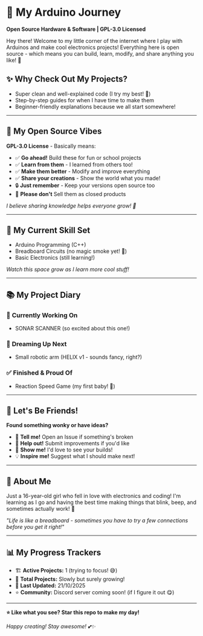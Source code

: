 # 🌸 My Arduino Journey

**Open Source Hardware & Software | GPL-3.0 Licensed**

Hey there! Welcome to my little corner of the internet where I play with Arduinos and make cool electronics projects! Everything here is open source - which means you can build, learn, modify, and share anything you like! 💖

## ✨ Why Check Out My Projects?

- Super clean and well-explained code (I try my best! 🥹)
- Step-by-step guides for when I have time to make them
- Beginner-friendly explanations because we all start somewhere!

---

## 🌈 My Open Source Vibes

**GPL-3.0 License** - Basically means:
- ✅ **Go ahead!** Build these for fun or school projects
- ✅ **Learn from them** - I learned from others too!
- ✅ **Make them better** - Modify and improve everything
- ✅ **Share your creations** - Show the world what you made!
- 🔒 **Just remember** - Keep your versions open source too
- 🚫 **Please don't** Sell them as closed products

*I believe sharing knowledge helps everyone grow! 🌟*

---

## 🎀 My Current Skill Set
- Arduino Programming (C++)
- Breadboard Circuits (no magic smoke yet! 🤞)
- Basic Electronics (still learning!)

*Watch this space grow as I learn more cool stuff!*

---

## 📚 My Project Diary

### 💖 **Currently Working On**
- SONAR SCANNER (so excited about this one!)

### 💭 **Dreaming Up Next**
- Small robotic arm (HELIX v1 - sounds fancy, right?)

### ✅ **Finished & Proud Of**
- Reaction Speed Game (my first baby! 🥰)

---

## 🎪 Let's Be Friends!

**Found something wonky or have ideas?**
- 📝 **Tell me!** Open an Issue if something's broken
- 🔄 **Help out!** Submit improvements if you'd like
- 📸 **Show me!** I'd love to see your builds!
- 💡 **Inspire me!** Suggest what I should make next!

---

## 👋 About Me

Just a 16-year-old girl who fell in love with electronics and coding! I'm learning as I go and having the best time making things that blink, beep, and sometimes actually work! 🤣

*"Life is like a breadboard - sometimes you have to try a few connections before you get it right!"*

---

## 📊 My Progress Trackers

- 🏗️ **Active Projects:** 1 (trying to focus! 😅)
- 📁 **Total Projects:** Slowly but surely growing!
- 🔄 **Last Updated:** 21/10/2025
- ⭐ **Community:** Discord server coming soon! (if I figure it out 😋)

---

**⭐ Like what you see? Star this repo to make my day!**

*Happy creating! Stay awesome! 💕✨*
